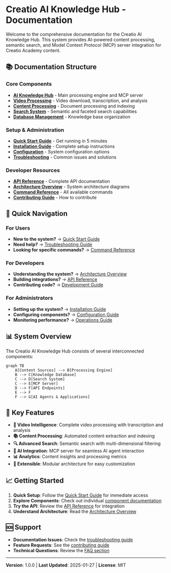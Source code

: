 # Creatio AI Knowledge Hub - Documentation

Welcome to the comprehensive documentation for the Creatio AI Knowledge Hub. This system provides AI-powered content processing, semantic search, and Model Context Protocol (MCP) server integration for Creatio Academy content.

## 📚 Documentation Structure

### Core Components
- [**AI Knowledge Hub**](components/ai-knowledge-hub.md) - Main processing engine and MCP server
- [**Video Processing**](components/video-processing.md) - Video download, transcription, and analysis
- [**Content Processing**](components/content-processing.md) - Document processing and indexing
- [**Search System**](components/search-system.md) - Semantic and faceted search capabilities
- [**Database Management**](components/database-management.md) - Knowledge base organization

### Setup & Administration
- [**Quick Start Guide**](setup/quick-start.md) - Get running in 5 minutes
- [**Installation Guide**](setup/installation.md) - Complete setup instructions
- [**Configuration**](setup/configuration.md) - System configuration options
- [**Troubleshooting**](setup/troubleshooting.md) - Common issues and solutions

### Developer Resources
- [**API Reference**](api/README.md) - Complete API documentation
- [**Architecture Overview**](architecture/README.md) - System architecture diagrams
- [**Command Reference**](commands/README.md) - All available commands
- [**Contributing Guide**](development/contributing.md) - How to contribute

## 🚀 Quick Navigation

### For Users
- **New to the system?** → [Quick Start Guide](setup/quick-start.md)
- **Need help?** → [Troubleshooting Guide](setup/troubleshooting.md)
- **Looking for specific commands?** → [Command Reference](commands/README.md)

### For Developers
- **Understanding the system?** → [Architecture Overview](architecture/README.md)
- **Building integrations?** → [API Reference](api/README.md)
- **Contributing code?** → [Development Guide](development/README.md)

### For Administrators
- **Setting up the system?** → [Installation Guide](setup/installation.md)
- **Configuring components?** → [Configuration Guide](setup/configuration.md)
- **Monitoring performance?** → [Operations Guide](operations/README.md)

## 📊 System Overview

The Creatio AI Knowledge Hub consists of several interconnected components:

```mermaid
graph TB
    A[Content Sources] --> B[Processing Engine]
    B --> C[Knowledge Database]
    C --> D[Search System]
    C --> E[MCP Server]
    D --> F[API Endpoints]
    E --> F
    F --> G[AI Agents & Applications]
```

## 🔧 Key Features

- **🎥 Video Intelligence**: Complete video processing with transcription and analysis
- **📚 Content Processing**: Automated content extraction and indexing
- **🔍 Advanced Search**: Semantic search with multi-dimensional filtering
- **🤖 AI Integration**: MCP server for seamless AI agent interaction
- **📊 Analytics**: Content insights and processing metrics
- **🔧 Extensible**: Modular architecture for easy customization

## 📈 Getting Started

1. **Quick Setup**: Follow the [Quick Start Guide](setup/quick-start.md) for immediate access
2. **Explore Components**: Check out individual [component documentation](components/)
3. **Try the API**: Review the [API Reference](api/README.md) for integration
4. **Understand Architecture**: Read the [Architecture Overview](architecture/README.md)

## 🆘 Support

- **Documentation Issues**: Check the [troubleshooting guide](setup/troubleshooting.md)
- **Feature Requests**: See the [contributing guide](development/contributing.md)
- **Technical Questions**: Review the [FAQ section](setup/faq.md)

---

**Version**: 1.0.0 | **Last Updated**: 2025-01-27 | **License**: MIT
